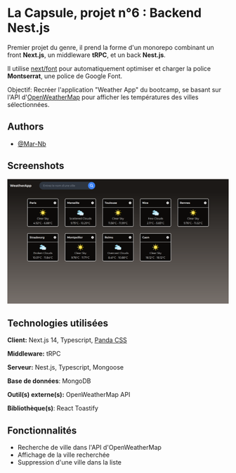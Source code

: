 
# La Capsule, projet n°6 : Backend Nest.js

Premier projet du genre, il prend la forme d'un monorepo combinant un front **Next.js**, un middleware **tRPC**, et un back **Nest.js**.

Il utilise [next/font](https://nextjs.org/docs/basic-features/font-optimization) pour automatiquement optimiser et charger la police **Montserrat**, une police de Google Font.

Objectif: Recréer l'application "Weather App" du bootcamp, se basant sur l'API d'[OpenWeatherMap](https://openweathermap.org/) pour afficher les températures des villes sélectionnées.
## Authors

- [@Mar-Nb](https://www.github.com/Mar-Nb)


## Screenshots

![App Screenshot](./capture.png)


## Technologies utilisées

**Client:** Next.js 14, Typescript, [Panda CSS](https://panda-css.com/)

**Middleware:** tRPC

**Serveur:** Nest.js, Typescript, Mongoose

**Base de données**: MongoDB

**Outil(s) externe(s):** OpenWeatherMap API

**Bibliothèque(s)**: React Toastify


## Fonctionnalités

- Recherche de ville dans l'API d'OpenWeatherMap
- Affichage de la ville recherchée
- Suppression d'une ville dans la liste
